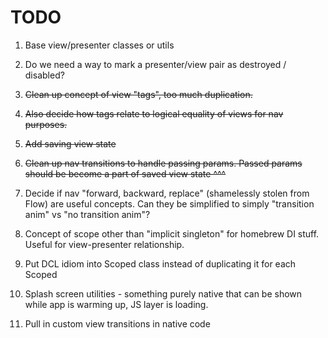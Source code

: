 # TODO

1. Base view/presenter classes or utils

2. Do we need a way to mark a presenter/view pair as destroyed / disabled?

3. ~~Clean up concept of view "tags", too much duplication.~~

4. ~~Also decide how tags relate to logical equality of views for nav purposes.~~

5. ~~Add saving view state~~

6. ~~Clean up nav transitions to handle passing params. Passed params should be become a part of saved view state ^^^~~

7. Decide if nav "forward, backward, replace" (shamelessly stolen from Flow) are useful concepts. Can they be simplified to simply "transition anim" vs "no transition anim"?

8. Concept of scope other than "implicit singleton" for homebrew DI stuff. Useful for view-presenter relationship.

9. Put DCL idiom into Scoped class instead of duplicating it for each Scoped

10. Splash screen utilities - something purely native that can be shown while app is warming up, JS layer is loading.

11. Pull in custom view transitions in native code
